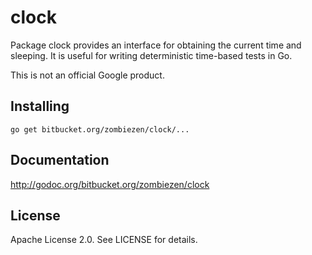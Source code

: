 # clock

Package clock provides an interface for obtaining the current time and sleeping.  It is
useful for writing deterministic time-based tests in Go.

This is not an official Google product.

## Installing

    go get bitbucket.org/zombiezen/clock/...

## Documentation

http://godoc.org/bitbucket.org/zombiezen/clock

## License

Apache License 2.0.  See LICENSE for details.
